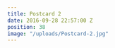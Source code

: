 ```yaml
---
title: Postcard 2
date: 2016-09-28 22:57:00 Z
position: 38
image: "/uploads/Postcard-2.jpg"
---
```


